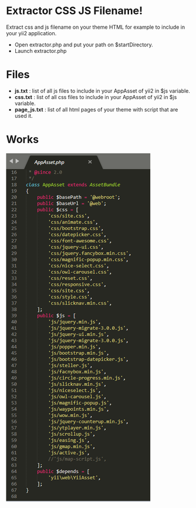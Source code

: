 ﻿# Extractor CSS JS Filename!

Extract css and js filename on your theme HTML for example to include in your yii2 application.

 - Open extractor.php and put your path on $startDirectory.
 - Launch extractor.php

# Files

 - **js.txt** : list of all js files to include in your AppAsset of yii2 in $js variable.
 - **css.txt** :  list of all css files to include in your AppAsset of yii2 in $js variable.
 - **page_js.txt** :  list of all html pages of your theme with script that are used it.

# Works

![alt text](works.png "works")